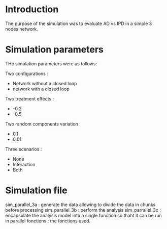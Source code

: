 # Introduction

The purpose of the simulation was to evaluate AD vs IPD in a simple 3 nodes network.


# Simulation parameters

THe simulation parameters were as follows:

Two configurations :

* Network without a closed loop
* network with a closed loop

Two treatment effects :

* -0.2
* -0.5

Two random components variation :
* 0.1
* 0.01

Three scenarios :

* None
* Interaction
* Both

# Simulation file

sim_parallel_3a : generate the data allowing to divide the data in chunks before processing
sim_parallel_3b : perform the analysis
sim_parrallel_3c : encapsulate the analysis model into a single function so thaht it can be run in parallel
fonctions : the fonctions used.